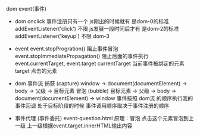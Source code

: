 dom event(事件)
  - dom
    onclick 事件注册只有一个 js刚出的时候就有 是dom-0的标准
    addEventListener('click') 不限 js发展一段时间后才有 是dom-2的标准
    addEventListener('keyup') 不限                      dom-3

  - event
    event.stopProgration() 阻止事件冒泡
    event.stopImmediatePropagation() 阻止后面的事件执行
    event.currentTarget, event.target currentTarget 当前事件被绑定的元素 target 点击的元素

  - dom 事件流
    捕获 (capture)
    window -> document(documentElement) -> body -> 父级 -> 目标元素
    冒泡 (bubble)
    目标元素 -> 父级 -> body -> document(documentElement) -> window
    事件按照 dom流 的顺序执行我的事件回调
    处于目标阶段的时候 事件调用顺序取决于事件注册的顺序

  - 事件代理 (事件委托)
    event-question.html
    原理：冒泡 点击这个元素冒泡到上一级 上一级根据event.target.innerHTML输出内容